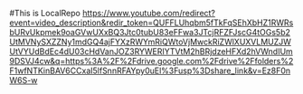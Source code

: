 #This is LocalRepo
https://www.youtube.com/redirect?event=video_description&redir_token=QUFFLUhqbm5fTkFqSEhXbHZ1RWRsbURvUkpmek9oaGVwUXxBQ3Jtc0tubU83eFFwa3JTcjRFZFJscG4tOGs5b2UtMVNySXZZNy1mdGQ4ajFYXzRWYmRiQWtoVjMwckRiZWlXUXVLMUZJWUtVYUdBdEc4dU03cHdVanJOZ3RYWERIYTVtM2hBRjdzeHFXd2hVWndIUm9DSVJ4cw&q=https%3A%2F%2Fdrive.google.com%2Fdrive%2Ffolders%2F1wfNTKinBAV6CCxaI5lfSnnRFAYpy0uEl%3Fusp%3Dshare_link&v=Ez8F0nW6S-w